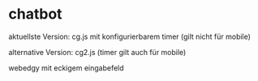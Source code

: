 # chatbot
aktuellste Version: cg.js mit konfigurierbarem timer (gilt nicht für mobile)

alternative Version: cg2.js (timer gilt auch für mobile)

webedgy mit eckigem eingabefeld
